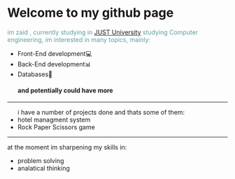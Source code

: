 <!DOCTYPE html>
<html><link rel="stylesheet" href="Style.css"><meta charset="UTF-8">

   <head>
   <h1 class="titles">Welcome to my github page</h1>

   </head>
   <body>
      <div id="WhoAmI" style="color: cadetblue;">im zaid , currently studying in <a class="URLLinks" href="https://www.just.edu.jo/ar/Pages/Default.aspx#">JUST University</a>
      studying Computer engineering, im interested in many topics, mainly:</div>
      <ul id="InterestsList">
         <li>Front-End development&#128187;</li>
         <li>Back-End development&#128202;</li>
         <li>Databases&#128190;</li>
         <h4>and potentially could have more</h4>
      </ul>
      <hr>
      <p id="MyProjects"><ul>i have a number of projects done and thats some of them:
         <li id="HotelSystem">hotel managment system</li>
         <li id="RockPaper">Rock Paper Scissors game</li>
      </ul></p><hr>
      <p>at the moment im sharpening my skills in:
         <ul>
            <li>problem solving</li>
            <li>analatical thinking</li>
         </ul>
      </p>
   </body>
</html>
